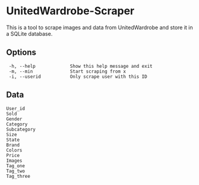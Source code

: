 # UnitedWardrobe-Scraper

This is a tool to scrape images and data from UnitedWardrobe and store it in a SQLite database.

## Options
```
 -h, --help             Show this help message and exit
 -m, --min              Start scraping from x
 -i, --userid           Only scrape user with this ID
 ```
 
 ## Data
 ```
 User_id
 Sold           
 Gender
 Category       
 Subcategory    
 Size         
 State
 Brand
 Colors
 Price
 Images
 Tag_one
 Tag_two
 Tag_three
 ```
